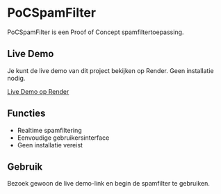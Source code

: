 # PoCSpamFilter

PoCSpamFilter is een Proof of Concept spamfiltertoepassing.

## Live Demo

Je kunt de live demo van dit project bekijken op Render. Geen installatie nodig.

[Live Demo op Render](https://pocspamfilter.onrender.com)

## Functies

- Realtime spamfiltering
- Eenvoudige gebruikersinterface
- Geen installatie vereist

## Gebruik

Bezoek gewoon de live demo-link en begin de spamfilter te gebruiken.
